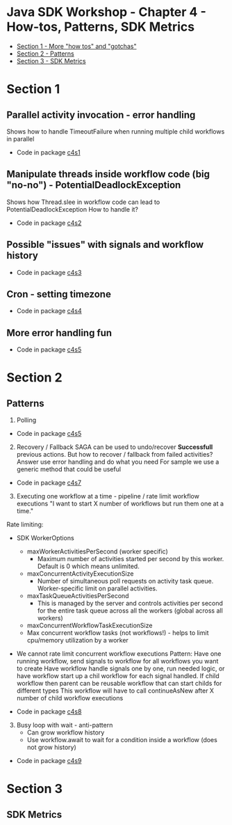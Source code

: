 # Java SDK Workshop - Chapter 4 - How-tos, Patterns, SDK Metrics

* [Section 1 - More "how tos" and "gotchas"](#Section-1)
* [Section 2 - Patterns](#Section-2)
* [Section 3 - SDK Metrics](#Section-3)


# Section 1

## Parallel activity invocation - error handling
Shows how to handle TimeoutFailure when running multiple child workflows in parallel

* Code in package [c4s1](c4s1)

## Manipulate threads inside workflow code (big "no-no") - PotentialDeadlockException
Shows how Thread.slee in workflow code can lead to PotentialDeadlockException
How to handle it?

* Code in package [c4s2](c4s2)

## Possible "issues" with signals and workflow history

* Code in package [c4s3](c4s3)

## Cron - setting timezone

* Code in package [c4s4](c4s4)

## More error handling fun

* Code in package [c4s5](c4s5)

# Section 2

## Patterns

1. Polling 
* Code in package [c4s5](c4s6)

2. Recovery / Fallback
SAGA can be used to undo/recover **Successfull** previous actions.
   But how to recover / fallback from failed activities?
   Answer use error handling and do what you need
   For sample we use a generic method that could be useful

* Code in package [c4s7](c4s7)

3. Executing one workflow at a time - pipeline / rate limit workflow executions
   "I want to start X number of workflows but run them one at a time."
   
Rate limiting:

* SDK WorkerOptions

   * maxWorkerActivitiesPerSecond (worker specific)
       * Maximum number of activities started per second by this worker. Default is 0 which means unlimited.
   * maxConcurrentActivityExecutionSize
       * Number of simultaneous poll requests on activity task queue. Worker-specific limit on parallel activities.
   * maxTaskQueueActivitiesPerSecond 
       * This is managed by the server and controls activities per second for the entire task queue across all the workers (global across all workers)
   * maxConcurrentWorkflowTaskExecutionSize 
    * Max concurrent workflow tasks (not workflows!) - helps to limit cpu/memory utilization by a worker
    
* We cannot rate limit concurrent workflow executions
Pattern:
  Have one running workflow, send signals to workflow for all workflows you want to create
  Have workflow handle signals one by one, run needed logic, or have workflow start up a chil workflow for each signal handled. 
  If child workflow then parent can be reusable workflow that can start childs for different types
  This workflow will have to call continueAsNew after X number of child workflow executions

* Code in package [c4s8](c4s8)

3. Busy loop with wait - anti-pattern
   * Can grow workflow history
   * Use workflow.await to wait for a condition inside a workflow (does not grow history)

* Code in package [c4s9](c4s9)

# Section 3

## SDK Metrics

